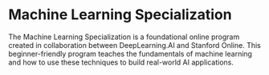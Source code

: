 # Machine Learning Specialization
The Machine Learning Specialization is a foundational online program created in collaboration between DeepLearning.AI and Stanford Online. This beginner-friendly program teaches the fundamentals of machine learning and how to use these techniques to build real-world AI applications.